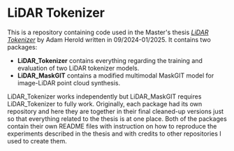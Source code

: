 # LiDAR Tokenizer
This is a repository containing code used in the Master's thesis [*LiDAR Tokenizer*](https://www.google.com/url?sa=t&source=web&rct=j&opi=89978449&url=https://dspace.cvut.cz/bitstream/handle/10467/120372/F3-DP-2025-Herold-Adam-master-thesis-final.pdf&ved=2ahUKEwj74sXuqruLAxWFg_0HHbE6DysQFnoECBgQAQ&usg=AOvVaw3gErIWidQqKhFja6VfvqWG) by Adam Herold written in 09/2024-01/2025.
It contains two packages:
 - **LiDAR_Tokenizer** contains everything regarding the training and evaluation of two LiDAR tokenizer models.
 - **LiDAR_MaskGIT** contains a modified multimodal MaskGIT model for image-LiDAR point cloud synthesis.

LiDAR_Tokenizer works independently but LiDAR_MaskGIT requires LiDAR_Tokenizer to fully work. Originally, each package had its own repository and here they are together in their final cleaned-up versions just so that everything related to the thesis is at one place. Both of the packages contain their own README files with instruction on how to reproduce the experiments described in the thesis and with credits to other repositories I used to create them.
